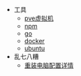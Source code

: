 - 工具
  - [pve虚拟机](home/pve)
  - [npm](home/npm)
  - [go](home/go)
  - [docker](home/docker)
  - [ubuntu](home/ubuntu)
- 乱七八糟
  - [重装电脑配置详情](home/resetWinwos)

